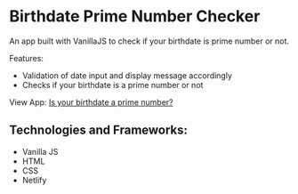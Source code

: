 # Birthdate Prime Number Checker

 An app built with VanillaJS to check if your birthdate is prime number or not.

Features:
- Validation of date input and display message accordingly
- Checks if your birthdate is a prime number or not

View App: [Is your birthdate a prime number?](https://vanillajs-birthdate-prime.netlify.app/)

## Technologies and Frameworks:
- Vanilla JS
- HTML
- CSS
- Netlify
